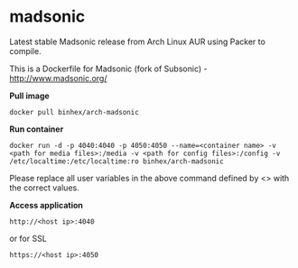 madsonic
=========

Latest stable Madsonic release from Arch Linux AUR using Packer to compile.

This is a Dockerfile for Madsonic (fork of Subsonic) - http://www.madsonic.org/

**Pull image**

```
docker pull binhex/arch-madsonic
```

**Run container**

```
docker run -d -p 4040:4040 -p 4050:4050 --name=<container name> -v <path for media files>:/media -v <path for config files>:/config -v /etc/localtime:/etc/localtime:ro binhex/arch-madsonic
```

Please replace all user variables in the above command defined by <> with the correct values.

**Access application**

```
http://<host ip>:4040
```

or for SSL

```
https://<host ip>:4050
```



